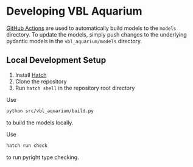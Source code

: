 # Developing VBL Aquarium

[GitHub Actions](https://github.com/VirtualBrainLab/vbl-aquarium/actions/workflows/build-models.yml)
are used to automatically build models to the `models` directory.
To update the models, simply push changes to the underlying pydantic models in
the `vbl_aquarium/models` directory.

## Local Development Setup

1. Install [Hatch](https://hatch.pypa.io/latest/)
2. Clone the repository
3. Run `hatch shell` in the repository root directory

Use

```bash
python src/vbl_aquarium/build.py
```

to build the models locally.

Use

```bash
hatch run check
```

to run pyright type checking.
